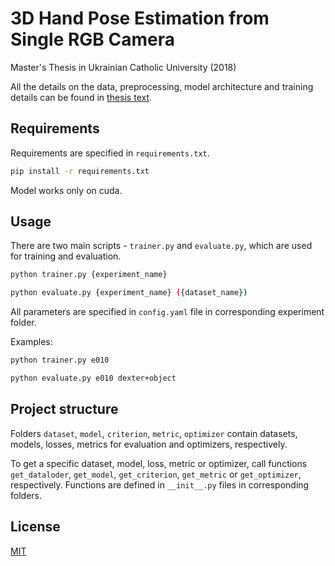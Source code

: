 # 3D Hand Pose Estimation from Single RGB Camera
Master's Thesis in Ukrainian Catholic University (2018)

All the details on the data, preprocessing, model architecture and training details can be found in [thesis text](http://er.ucu.edu.ua/bitstream/handle/1/1327/Chernytska%20-%203D%20Hand%20Pose%20Estimation%20from%20Single%20RGB%20Camera%20-%20master%20thesis.pdf).

## Requirements

Requirements are specified in `requirements.txt`.
```bash
pip install -r requirements.txt
```

Model works only on cuda.

## Usage

There are two main scripts - `trainer.py` and `evaluate.py`, which are used for training and evaluation.

```bash
python trainer.py {experiment_name}
``` 
```bash
python evaluate.py {experiment_name} ({dataset_name})
```
All parameters are specified in `config.yaml` file in corresponding experiment folder.

Examples:

```bash
python trainer.py e010
``` 

```bash
python evaluate.py e010 dexter+object
```
##

## Project structure

Folders `dataset`, `model`, `criterion`, `metric`, `optimizer` contain datasets, models, losses, metrics for evaluation and optimizers, respectively. 

To get a specific dataset, model, loss, metric or optimizer, call functions `get_dataloder`, `get_model`, `get_criterion`, `get_metric` or `get_optimizer`, respectively. Functions are defined in `__init__.py` files in corresponding folders. 

## License
[MIT](https://choosealicense.com/licenses/mit/)

